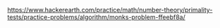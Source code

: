 https://www.hackerearth.com/practice/math/number-theory/primality-tests/practice-problems/algorithm/monks-problem-ffeebf8a/

